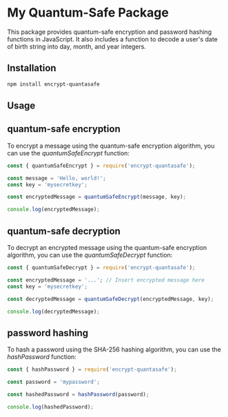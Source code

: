 # My Quantum-Safe Package

This package provides quantum-safe encryption and password hashing functions in JavaScript. It also includes a function to decode a user's date of birth string into day, month, and year integers.

## Installation

```bash
npm install encrypt-quantasafe
```

## Usage

## quantum-safe encryption

To encrypt a message using the quantum-safe encryption algorithm, you can use the _quantumSafeEncrypt_ function:

```javascript
const { quantumSafeEncrypt } = require('encrypt-quantasafe');

const message = 'Hello, world!';
const key = 'mysecretkey';

const encryptedMessage = quantumSafeEncrypt(message, key);

console.log(encryptedMessage);
```

## quantum-safe decryption

To decrypt an encrypted message using the quantum-safe encryption algorithm, you can use the _quantumSafeDecrypt_ function:

```javascript
const { quantumSafeDecrypt } = require('encrypt-quantasafe');

const encryptedMessage = '...'; // Insert encrypted message here
const key = 'mysecretkey';

const decryptedMessage = quantumSafeDecrypt(encryptedMessage, key);

console.log(decryptedMessage);
```

## password hashing

To hash a password using the SHA-256 hashing algorithm, you can use the _hashPassword_ function:

```javascript
const { hashPassword } = require('encrypt-quantasafe');

const password = 'mypassword';

const hashedPassword = hashPassword(password);

console.log(hashedPassword);
```
